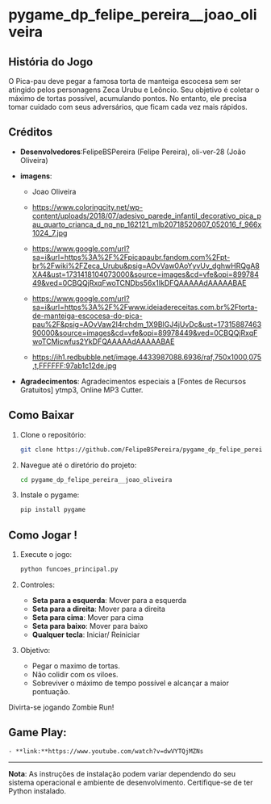 # pygame_dp_felipe_pereira__joao_oliveira



## História do Jogo

O Pica-pau deve pegar a famosa torta de manteiga escocesa sem ser atingido pelos personagens Zeca Urubu e Leôncio. Seu objetivo é coletar o máximo de tortas possível, acumulando pontos. No entanto, ele precisa tomar cuidado com seus adversários, que ficam cada vez mais rápidos.

## Créditos

- **Desenvolvedores**:FelipeBSPereira (Felipe Pereira), oli-ver-28 (João Oliveira)
- **imagens**: 
    - Joao Oliveira
    
    - https://www.coloringcity.net/wp-content/uploads/2018/07/adesivo_parede_infantil_decorativo_pica_pau_quarto_crianca_d_nq_np_162121_mlb20718520607_052016_f_966x1024_7.jpg
    
    - https://www.google.com/url?sa=i&url=https%3A%2F%2Fpicapaubr.fandom.com%2Fpt-br%2Fwiki%2FZeca_Urubu&psig=AOvVaw0AoYyvUv_dghwHRQgA8XA4&ust=1731418104073000&source=images&cd=vfe&opi=89978449&ved=0CBQQjRxqFwoTCNDbs56x1IkDFQAAAAAdAAAAABAE

    - https://www.google.com/url?sa=i&url=https%3A%2F%2Fwww.ideiadereceitas.com.br%2Ftorta-de-manteiga-escocesa-do-pica-pau%2F&psig=AOvVaw2l4rchdm_1X9BlGJ4jUvDc&ust=1731588746390000&source=images&cd=vfe&opi=89978449&ved=0CBQQjRxqFwoTCMicwfus2YkDFQAAAAAdAAAAABAE

    - https://ih1.redbubble.net/image.4433987088.6936/raf,750x1000,075,t,FFFFFF:97ab1c12de.jpg

- **Agradecimentos**: Agradecimentos especiais a [Fontes de Recursos Gratuitos] ytmp3, Online MP3 Cutter.

## Como Baixar

1. Clone o repositório:
    ```sh
    git clone https://github.com/FelipeBSPereira/pygame_dp_felipe_pereira__joao_oliveira
    ```
2. Navegue até o diretório do projeto:
    ```sh
    cd pygame_dp_felipe_pereira__joao_oliveira
    ```
3. Instale o pygame:
    ```sh
    pip install pygame
    ```

## Como Jogar !

1. Execute o jogo:
    ```sh
    python funcoes_principal.py
    ```

2. Controles:
    - **Seta para a esquerda**: Mover para a esquerda
    - **Seta para a direita**: Mover para a direita
    - **Seta para cima**: Mover para cima
    - **Seta para baixo**: Mover para baixo
    - **Qualquer tecla**: Iniciar/ Reiniciar

3. Objetivo:
    - Pegar o maximo de tortas.
    - Não colidir com os viloes.
    - Sobreviver o máximo de tempo possível e alcançar a maior pontuação.

Divirta-se jogando Zombie Run!
## Game Play: 
    - **link:**https://www.youtube.com/watch?v=dwVYTQjMZNs

---

**Nota**: As instruções de instalação podem variar dependendo do seu sistema operacional e ambiente de desenvolvimento. Certifique-se de ter Python instalado.

